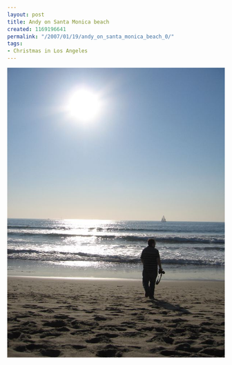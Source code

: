 ```yaml
---
layout: post
title: Andy on Santa Monica beach
created: 1169196641
permalink: "/2007/01/19/andy_on_santa_monica_beach_0/"
tags:
- Christmas in Los Angeles
---
```


<img src="/image/images/IMG_1462_0.jpg"/>

